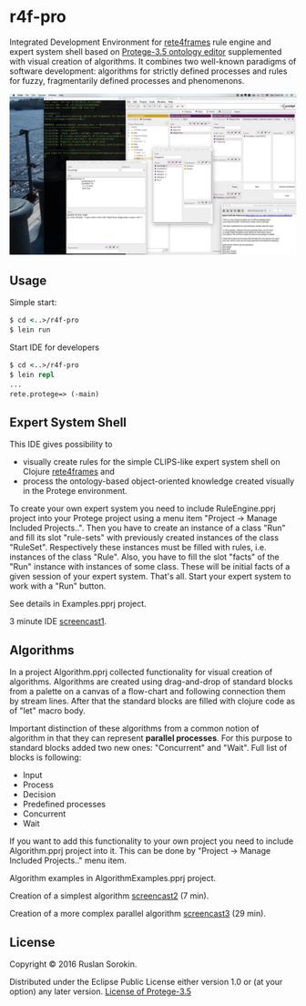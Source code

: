 # r4f-pro

Integrated Development Environment for [rete4frames](https://github.com/rururu/rete4frames) rule engine and expert system shell based on [Protege-3.5 ontology editor](http://protege.stanford.edu) supplemented with visual creation of algorithms. It combines two well-known paradigms of software development: algorithms for strictly defined processes and rules for fuzzy, fragmentarily defined processes and phenomenons.

![screenshot](screenshot.jpg)

## Usage

Simple start:
```clj
$ cd <..>/r4f-pro
$ lein run
```
Start IDE for developers
```clj
$ cd <..>/r4f-pro
$ lein repl
...
rete.protege=> (-main)
```
## Expert System Shell

This IDE gives possibility to
  * visually create rules for the simple CLIPS-like expert system shell on Clojure [rete4frames](https://github.com/rururu/rete4frames) and
  * process the ontology-based object-oriented knowledge created visually in the Protege environment.

To create your own expert system you need to include RuleEngine.pprj project into your Protege project using a menu item "Project -> Manage Included Projects..".
Then you have to create an instance of a class  "Run" and fill its slot "rule-sets" with previously created instances of the class "RuleSet". Respectively these instances must be filled with rules, i.e. instances of the class "Rule". Also, you have to fill the slot "facts" of the "Run" instance with instances of some class. These will be initial facts of a given session of your expert system. That's all. Start your expert system to work with a "Run" button.

See details in Examples.pprj project.

3 minute IDE [screencast1](https://www.youtube.com/watch?v=RZKKq6Pym44&feature=youtu.be).

## Algorithms

In a project Algorithm.pprj collected functionality for visual creation of algorithms. Algorithms are created using drag-and-drop of standard blocks from a palette on a canvas of a flow-chart and following connection them by stream lines. After that the standard blocks are filled with clojure code as of "let" macro body.  

Important distinction of these algorithms from a common notion of algorithm in that they can represent **parallel processes**. For this purpose to standard blocks added two new ones: "Concurrent" and "Wait". Full list of blocks is following:

  * Input
  * Process
  * Decision
  * Predefined processes
  * Concurrent
  * Wait

If you want to add this functionality to your own project you need to include Algorithm.pprj project into it. This can be done by "Project -> Manage Included Projects.." menu item.

Algorithm examples in AlgorithmExamples.pprj project.

Creation of a simplest algorithm [screencast2](https://youtu.be/oRCMw_rnLvg) (7 min).

Creation of a more complex parallel algorithm [screencast3](https://youtu.be/exca_ac2bj4) (29 min).

## License

Copyright © 2016 Ruslan Sorokin.

Distributed under the Eclipse Public License either version 1.0 or (at
your option) any later version.
[License of Protege-3.5](https://github.com/rururu/r4f-pro/blob/master/LICENSE_PROTEGE)
